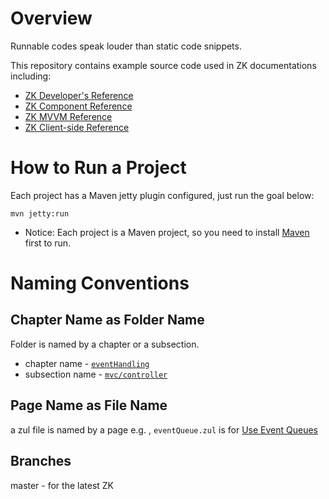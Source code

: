 # Overview
Runnable codes speak louder than static code snippets.

This repository contains example source code used in ZK documentations including:
* [ZK Developer's Reference](http://books.zkoss.org/wiki/ZK_Developer%27s_Reference)
* [ZK Component Reference](http://books.zkoss.org/wiki/ZK_Component_Reference)
* [ZK MVVM Reference](http://books.zkoss.org/zk-mvvm-book/9.5/index.html)
* [ZK Client-side Reference](http://books.zkoss.org/wiki/ZK_Client-side_Reference)


# How to Run a Project
Each project has a Maven jetty plugin configured, just run the goal below:

`mvn jetty:run`

* Notice: Each project is a Maven project, so you need to install [Maven](https://maven.apache.org/) first to run.


# Naming Conventions
## Chapter Name as Folder Name
Folder is named by a chapter or a subsection.
*  chapter name - [`eventHandling`](https://www.zkoss.org/wiki/ZK%20Developer's%20Reference/Event%20Handling)
* subsection name - [`mvc/controller`](https://www.zkoss.org/wiki/ZK%20Developer's%20Reference/MVC/Controller)
## Page Name as File Name
 a zul file is named by a page
 e.g. , `eventQueue.zul` is for [Use Event Queues](https://www.zkoss.org/wiki/ZK%20Developer's%20Reference/UI%20Patterns/Long%20Operations/Use%20Event%20Queues)


## Branches
master - for the latest ZK


